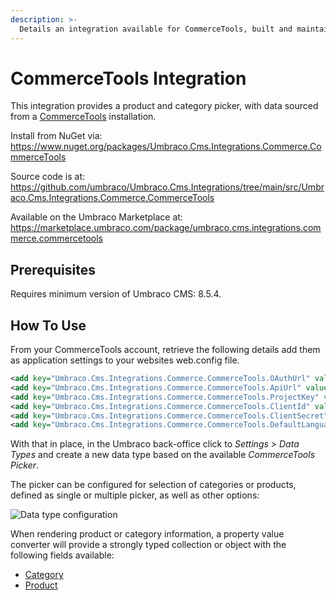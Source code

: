 ```yaml
---
description: >-
  Details an integration available for CommerceTools, built and maintained by Umbraco HQ.
---
```


# CommerceTools Integration

This integration provides a product and category picker, with data sourced from a [CommerceTools](https://commercetools.com/) installation.

Install from NuGet via:
https://www.nuget.org/packages/Umbraco.Cms.Integrations.Commerce.CommerceTools

Source code is at:
https://github.com/umbraco/Umbraco.Cms.Integrations/tree/main/src/Umbraco.Cms.Integrations.Commerce.CommerceTools

Available on the Umbraco Marketplace at:
https://marketplace.umbraco.com/package/umbraco.cms.integrations.commerce.commercetools

## Prerequisites

Requires minimum version of Umbraco CMS: 8.5.4.

## How To Use

From your CommerceTools account, retrieve the following details add them as application settings to your websites web.config file.

```xml
<add key="Umbraco.Cms.Integrations.Commerce.CommerceTools.OAuthUrl" value="https://auth.europe-west1.gcp.commercetools.com/oauth/token" />
<add key="Umbraco.Cms.Integrations.Commerce.CommerceTools.ApiUrl" value="https://api.europe-west1.gcp.commercetools.com" />
<add key="Umbraco.Cms.Integrations.Commerce.CommerceTools.ProjectKey" value="" />
<add key="Umbraco.Cms.Integrations.Commerce.CommerceTools.ClientId" value="" />
<add key="Umbraco.Cms.Integrations.Commerce.CommerceTools.ClientSecret" value="" />
<add key="Umbraco.Cms.Integrations.Commerce.CommerceTools.DefaultLanguage" value="en-US" />
```

With that in place, in the Umbraco back-office click to _Settings > Data Types_ and create a new data type based on the available *CommerceTools Picker*.

The picker can be configured for selection of categories or products, defined as single or multiple picker, as well as other options:

![Data type configuration](https://github.com/umbraco/Umbraco.Cms.Integrations/raw/main/src/Umbraco.Cms.Integrations.Commerce.CommerceTools/img/data-type-config.png)

When rendering product or category information, a property value converter will provide a strongly typed collection or object with the following fields available:

- [Category](https://github.com/umbraco/Umbraco.Cms.Integrations/blob/main/src/Umbraco.Cms.Integrations.Commerce.CommerceTools/Models/Category.cs)
- [Product](https://github.com/umbraco/Umbraco.Cms.Integrations/blob/main/src/Umbraco.Cms.Integrations.Commerce.CommerceTools/Models/Product.cs)
